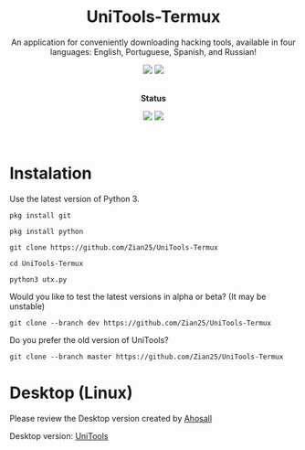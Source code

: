 <div align="center">
  <h1> UniTools-Termux </h1>
  <p>An application for conveniently downloading hacking tools, available in four languages: English, Portuguese, Spanish, and Russian!</p>
  <img src="https://img.shields.io/badge/Android-3DDC84?style=for-the-badge&logo=android&logoColor=white">
  <img src="https://img.shields.io/badge/python-3670A0?style=for-the-badge&logo=python&logoColor=ffdd54">
  <br><br>
  <p><strong>Status</strong><p></p>
  <img src="https://badgen.net/github/release/Zian25/UniTools-Termux">
  <img src="https://badgen.net/github/releases/Zian25/UniTools-Termux">
  <br><br>
</div>
<br>

<div align="left">
<h1>Instalation</h1>
<p>Use the latest version of Python 3.</p>

```
pkg install git
```

```
pkg install python
```

```
git clone https://github.com/Zian25/UniTools-Termux
```

```
cd UniTools-Termux
```
```
python3 utx.py
```
Would you like to test the latest versions in alpha or beta? (It may be unstable)
```
git clone --branch dev https://github.com/Zian25/UniTools-Termux
```
Do you prefer the old version of UniTools?
```
git clone --branch master https://github.com/Zian25/UniTools-Termux
```

# Desktop (Linux)
Please review the Desktop version created by <a href="https://github.com/Ahosall">Ahosall</a>

Desktop version: <a href="https://github.com/Ahosall/UniTools">UniTools</a>

</div>
